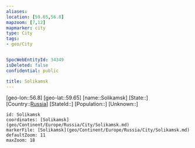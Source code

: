 ```yaml
---
aliases: 
location: [59.65,56.8]
mapzoom: [7,12] 
mapmarker: city 
type: City
tags:
- geo/City


SpocWebEntityId: 34349
isDeleted: false
confidential: public

title: Solikamsk
---
```

[geo-lon::56.8]
[geo-lat::59.65]
[name::Solikamsk]
[State::]
[Country::[Russia](geo/Continent/Europe/Russia.md)]
[StateId::]
[Population::]
[Unknown::]


```leaflet
id: Solikamsk
coordinates: [Solikamsk](geo/Continent/Europe/Russia/City/Solikamsk.md)
markerFile: [Solikamsk](geo/Continent/Europe/Russia/City/Solikamsk.md)
defaultZoom: 11 
maxZoom: 18
```


